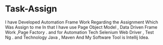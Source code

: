 # Task-Assign
I have Developed Automation Frame Work Regarding the Assignment Which Was Assign to me In that I have use Page Object Model , Data Driven Frame Work ,Page Factory . and for Automation Tech Selenium Web Driver , Test Ng . and Technology Java , Maven And My Software Tool is Intellij Idea.
